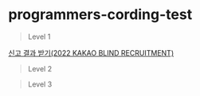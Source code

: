 # programmers-cording-test

> Level 1

[신고 결과 받기(2022 KAKAO BLIND RECRUITMENT)](https://6200.notion.site/7e9dac83e5e24c858e2441ee2df43c4e)

> Level 2

> Level 3
